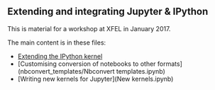 ## Extending and integrating Jupyter & IPython

This is material for a workshop at XFEL in January 2017.

The main content is in these files:

* [Extending the IPython kernel](Extending%20IPython.ipynb)
* [Customising conversion of notebooks to other formats](nbconvert_templates/Nbconvert templates.ipynb)
* [Writing new kernels for Jupyter](New kernels.ipynb)
